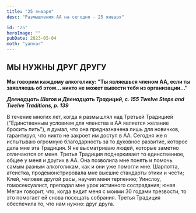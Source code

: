 ```yaml
---
title: "25 января"
desc: "Размышления АА на сегодня - 25 января"

id: "25"
heroImage: ""
pubDate: 2023-05-04
moth: "yanvar"
---
```


## МЫ НУЖНЫ ДРУГ ДРУГУ

**Мы говорим каждому алкоголику: "Ты являешься членом АА, если ты заявляешь об этом... никто не может вывести тебя из организации..."**

**_Двенадцать Шагов и Двенадцать Традиций, с. 155
Twelve Steps and Twelve Traditions, p. 139_**

В течение многих лет, когда я размышлял над Третьей Традицией ("Единственным условием для членства в АА является желание бросить пить"), я думал, что она предназначена лишь для новичков, гарантируя, что никто не закроет им доступ в АА. Сегодня же я испытываю огромную благодарность за то духовное развитие, которое дала мне эта Традиция. Я не высматриваю людей, которые заметно отличаются от меня. Третья Традиция подчеркивает то единственное, общее у меня и других в АА. Она позволила мне понять и помочь самым разным алкоголикам, как и они уже помогли мне. Шарлотта, атеистка, продемонстрировала мне высшие стандарты этики и чести; Клей, человек другой расы, научил меня терпению; Уинслоу, гомосексуалист, преподал мне урок истинного сострадания; юная Меган говорит, что, когда видит меня с моими 30 годами трезвости, то это помогает ей снова посещать собрания. Третья Традиция обеспечила то, что нам нужно: друг друга.
